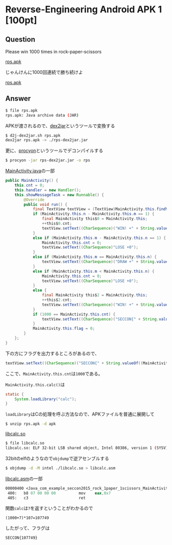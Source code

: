 # Reverse-Engineering Android APK 1 [100pt]

## Question

Please win 1000 times in rock-paper-scissors

[rps.apk](https://github.com/AkashiSN/SECCON2015-Online-CTF/raw/master/q1/rps.apk)

じゃんけんに1000回連続で勝ち続けよ

[rps.apk](https://github.com/AkashiSN/SECCON2015-Online-CTF/raw/master/q1/rps.apk)

## Answer

```bash
$ file rps.apk 
rps.apk: Java archive data (JAR)
```

APKが渡されるので、[dex2jar](https://github.com/pxb1988/dex2jar/releases/download/2.0/dex-tools-2.0.zip)というツールで変換する

```bash
$ d2j-dex2jar.sh rps.apk 
dex2jar rps.apk -> ./rps-dex2jar.jar
```

更に、[procyon](https://bitbucket.org/mstrobel/procyon/downloads/procyon-decompiler-0.5.30.jar)というツールでデコンパイルする

```bash
$ procyon -jar rps-dex2jar.jar -o rps
```

[MainActivity.java](https://github.com/AkashiSN/SECCON2015-Online-CTF/blob/master/q1/rps/com/example/seccon2015/rock_paper_scissors/MainActivity.java)の一部

```java
public MainActivity() {
    this.cnt = 0;
    this.handler = new Handler();
    this.showMessageTask = new Runnable() {
        @Override
        public void run() {
            final TextView textView = (TextView)MainActivity.this.findViewById(2131492946);
            if (MainActivity.this.n - MainActivity.this.m == 1) {
                final MainActivity this$0 = MainActivity.this;
                ++this$0.cnt;
                textView.setText((CharSequence)("WIN! +" + String.valueOf(MainActivity.this.cnt)));
            }
            else if (MainActivity.this.m - MainActivity.this.n == 1) {
                MainActivity.this.cnt = 0;
                textView.setText((CharSequence)"LOSE +0");
            }
            else if (MainActivity.this.m == MainActivity.this.n) {
                textView.setText((CharSequence)("DRAW +" + String.valueOf(MainActivity.this.cnt)));
            }
            else if (MainActivity.this.m < MainActivity.this.n) {
                MainActivity.this.cnt = 0;
                textView.setText((CharSequence)"LOSE +0");
            }
            else {
                final MainActivity this$2 = MainActivity.this;
                ++this$2.cnt;
                textView.setText((CharSequence)("WIN! +" + String.valueOf(MainActivity.this.cnt)));
            }
            if (1000 == MainActivity.this.cnt) {
                textView.setText((CharSequence)("SECCON{" + String.valueOf((MainActivity.this.cnt + MainActivity.this.calc()) * 107) + "}"));
            }
            MainActivity.this.flag = 0;
        }
    };
}
```

下の方にフラグを出力するところがあるので、

```java
textView.setText((CharSequence)("SECCON{" + String.valueOf((MainActivity.this.cnt + MainActivity.this.calc()) * 107) + "}"));
```

ここで、`MainActivity.this.cnt`は`1000`である。

`MainActivity.this.calc()`は

```java
static {
    System.loadLibrary("calc");
}
```
`loadLibrary`はCの処理を呼ぶ方法なので、APKファイルを普通に展開して

```bash
$ unzip rps.apk -d apk
```

[libcalc.so](https://github.com/AkashiSN/SECCON2015-Online-CTF/raw/master/q1/apk/lib/x86/libcalc.so)

```bash
$ file libcalc.so 
libcalc.so: ELF 32-bit LSB shared object, Intel 80386, version 1 (SYSV), dynamically linked, BuildID[sha1]=841ccd3a86c678914a4dc1a17bd80647ca290916, stripped
```

32bitのelfのようなので`objdump`で逆アセンブルする

```bash
$ objdump -d -M intel ./libcalc.so > libcalc.asm
```

[libcalc.asm](https://github.com/AkashiSN/SECCON2015-Online-CTF/blob/master/q1/apk/lib/x86/libcalc.asm)の一部

```asm
00000400 <Java_com_example_seccon2015_rock_1paper_1scissors_MainActivity_calc>:
 400:	b8 07 00 00 00       	mov    eax,0x7
 405:	c3                   	ret    
```

関数`calc`は`7`を返すということがわかるので

`(1000+7)*107=107749`

したがって、フラグは

`SECCON{107749}`
